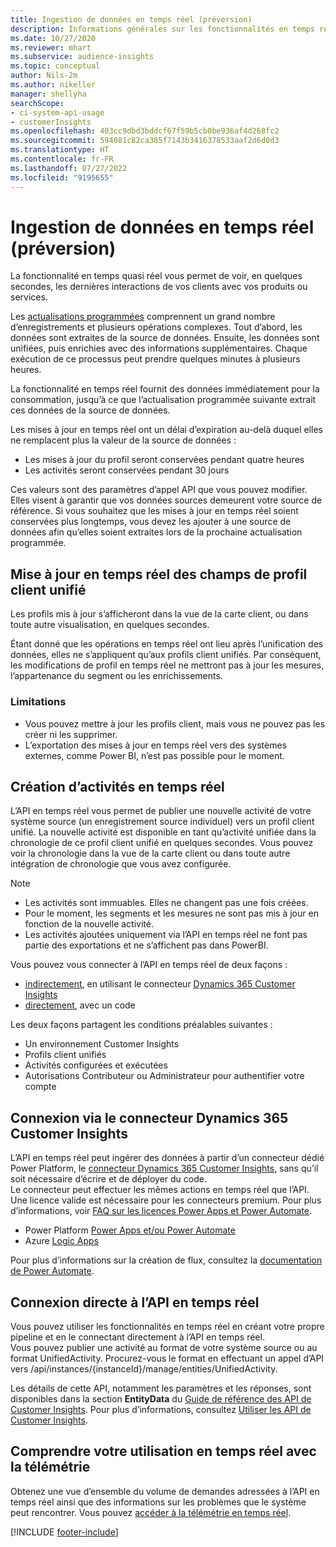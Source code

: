 ```yaml
---
title: Ingestion de données en temps réel (préversion)
description: Informations générales sur les fonctionnalités en temps réel dans Customer Insights.
ms.date: 10/27/2020
ms.reviewer: mhart
ms.subservice: audience-insights
ms.topic: conceptual
author: Nils-2m
ms.author: nikeller
manager: shellyha
searchScope:
- ci-system-api-usage
- customerInsights
ms.openlocfilehash: 403cc9dbd3bddcf67f59b5cb0be936af4d268fc2
ms.sourcegitcommit: 594081c82ca385f7143b3416378533aaf2d6d0d3
ms.translationtype: HT
ms.contentlocale: fr-FR
ms.lasthandoff: 07/27/2022
ms.locfileid: "9195655"
---
```

# <a name="real-time-data-ingestion-preview"></a>Ingestion de données en temps réel (préversion)

La fonctionnalité en temps quasi réel vous permet de voir, en quelques secondes, les dernières interactions de vos clients avec vos produits ou services.

Les [actualisations programmées](system.md#schedule-tab) comprennent un grand nombre d’enregistrements et plusieurs opérations complexes. Tout d’abord, les données sont extraites de la source de données. Ensuite, les données sont unifiées, puis enrichies avec des informations supplémentaires. Chaque exécution de ce processus peut prendre quelques minutes à plusieurs heures.

La fonctionnalité en temps réel fournit des données immédiatement pour la consommation, jusqu’à ce que l’actualisation programmée suivante extrait ces données de la source de données.

Les mises à jour en temps réel ont un délai d’expiration au-delà duquel elles ne remplacent plus la valeur de la source de données :

- Les mises à jour du profil seront conservées pendant quatre heures
- Les activités seront conservées pendant 30 jours

Ces valeurs sont des paramètres d’appel API que vous pouvez modifier. Elles visent à garantir que vos données sources demeurent votre source de référence. Si vous souhaitez que les mises à jour en temps réel soient conservées plus longtemps, vous devez les ajouter à une source de données afin qu’elles soient extraites lors de la prochaine actualisation programmée.

## <a name="real-time-update-of-the-unified-customer-profile-fields"></a>Mise à jour en temps réel des champs de profil client unifié

Les profils mis à jour s’afficheront dans la vue de la carte client, ou dans toute autre visualisation, en quelques secondes.

Étant donné que les opérations en temps réel ont lieu après l’unification des données, elles ne s’appliquent qu’aux profils client unifiés. Par conséquent, les modifications de profil en temps réel ne mettront pas à jour les mesures, l’appartenance du segment ou les enrichissements.

### <a name="limitations"></a>Limitations

- Vous pouvez mettre à jour les profils client, mais vous ne pouvez pas les créer ni les supprimer.
- L’exportation des mises à jour en temps réel vers des systèmes externes, comme Power BI, n’est pas possible pour le moment.

## <a name="real-time-creation-of-activities"></a>Création d’activités en temps réel

L’API en temps réel vous permet de publier une nouvelle activité de votre système source (un enregistrement source individuel) vers un profil client unifié. La nouvelle activité est disponible en tant qu’activité unifiée dans la chronologie de ce profil client unifié en quelques secondes. Vous pouvez voir la chronologie dans la vue de la carte client ou dans toute autre intégration de chronologie que vous avez configurée.

> [!NOTE]
>
> - Les activités sont immuables. Elles ne changent pas une fois créées.
> - Pour le moment, les segments et les mesures ne sont pas mis à jour en fonction de la nouvelle activité.
> - Les activités ajoutées uniquement via l’API en temps réel ne font pas partie des exportations et ne s’affichent pas dans PowerBI.

Vous pouvez vous connecter à l’API en temps réel de deux façons :

- [indirectement](#connect-via-the-dynamics-365-customer-insights-connector), en utilisant le connecteur [Dynamics 365 Customer Insights](/connectors/customerinsights/)
- [directement](#connect-directly-to-the-real-time-api), avec un code

Les deux façons partagent les conditions préalables suivantes :

- Un environnement Customer Insights
- Profils client unifiés
- Activités configurées et exécutées
- Autorisations Contributeur ou Administrateur pour authentifier votre compte

## <a name="connect-via-the-dynamics-365-customer-insights-connector"></a>Connexion via le connecteur Dynamics 365 Customer Insights

L’API en temps réel peut ingérer des données à partir d’un connecteur dédié Power Platform, le [connecteur Dynamics 365 Customer Insights](/connectors/customerinsights/), sans qu’il soit nécessaire d’écrire et de déployer du code.    
Le connecteur peut effectuer les mêmes actions en temps réel que l’API. Une licence valide est nécessaire pour les connecteurs premium. Pour plus d’informations, voir [FAQ sur les licences Power Apps et Power Automate](/power-platform/admin/powerapps-flow-licensing-faq).

- Power Platform [Power Apps et/ou Power Automate](/connectors/)
- Azure [Logic Apps](/azure/connectors/apis-list)

Pour plus d’informations sur la création de flux, consultez la [documentation de Power Automate](/power-automate/).

## <a name="connect-directly-to-the-real-time-api"></a>Connexion directe à l’API en temps réel

Vous pouvez utiliser les fonctionnalités en temps réel en créant votre propre pipeline et en le connectant directement à l’API en temps réel.    
Vous pouvez publier une activité au format de votre système source ou au format UnifiedActivity. Procurez-vous le format en effectuant un appel d’API vers /api/instances/{instanceId}/manage/entities/UnifiedActivity.

Les détails de cette API, notamment les paramètres et les réponses, sont disponibles dans la section **EntityData** du [Guide de référence des API de Customer Insights](https://developer.ci.ai.dynamics.com/api-details#api=CustomerInsights). Pour plus d’informations, consultez [Utiliser les API de Customer Insights](apis.md).

## <a name="understand-your-real-time-usage-with-telemetry"></a>Comprendre votre utilisation en temps réel avec la télémétrie

Obtenez une vue d’ensemble du volume de demandes adressées à l’API en temps réel ainsi que des informations sur les problèmes que le système peut rencontrer. Vous pouvez [accéder à la télémétrie en temps réel](system.md#api-usage-tab). 


[!INCLUDE [footer-include](includes/footer-banner.md)]
